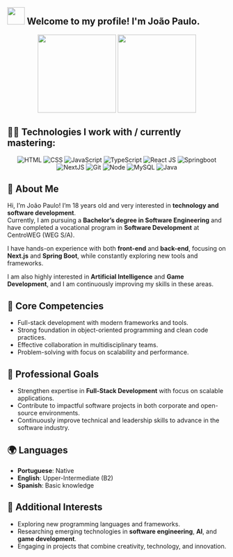 ## <img height="40" src="https://c.tenor.com/o6aj3W2I7rMAAAAC/dev.gif"/> Welcome to my profile! I'm João Paulo.

<div align="center">
  <img height="180em" src="https://github-readme-stats.vercel.app/api?username=jpgomesr&theme=dark" />
  <img height="180em" src="https://github-readme-stats.vercel.app/api/top-langs/?username=jpgomesr&layout=compact&card_width=300&theme=dark" />
</div>


## 👨‍💻 Technologies I work with / currently mastering:

<div align="center">
  <div>
    <img title="HTML-5" alt="HTML" src="https://img.shields.io/badge/HTML5-E34F26?style=for-the-badge&logo=html5&logoColor=white" />
    <img title="CSS-3" alt="CSS" src="https://img.shields.io/badge/CSS3-1572B6?style=for-the-badge&logo=css3&logoColor=white" />
    <img title="JavaScript" alt="JavaScript" src="https://img.shields.io/badge/JavaScript-F7DF1E?style=for-the-badge&logo=javascript&logoColor=black" />
    <img alt="TypeScript" src="https://img.shields.io/badge/TypeScript-007ACC?style=for-the-badge&logo=typescript&logoColor=white">
    <img title="ReactJS" alt="React JS" src="https://img.shields.io/badge/ReactJs-20232A?style=for-the-badge&logo=react&logoColor=61DAFB" />
    <img title="Spring Boot" alt="Springboot" src="https://img.shields.io/badge/Springboot-6DB33F?style=for-the-badge&logo=spring-boot&logoColor=white" />
  </div>
  
  <div>
    <img alt="NextJS" src="https://img.shields.io/badge/next.js-000000?style=for-the-badge&logo=nextdotjs&logoColor=white">
    <img title="Git" alt="Git" src="https://img.shields.io/badge/Git-F05032?style=for-the-badge&logo=git&logoColor=white" />
    <img title="Node.js" alt="Node" src="https://img.shields.io/badge/Node.js-43853D?style=for-the-badge&logo=node.js&logoColor=white" />
    <img title="MySQL" alt="MySQL" src="https://img.shields.io/badge/MySQL-4479A1?style=for-the-badge&logo=mysql&logoColor=white" />
    <img title="Java" alt="Java" src="https://img.shields.io/badge/Java-ED8B00?style=for-the-badge&logo=openjdk&logoColor=white" />
  </div>
</div>


## 📖 About Me

Hi, I’m João Paulo! I’m 18 years old and very interested in **technology and software development**.  
Currently, I am pursuing a **Bachelor’s degree in Software Engineering** and have completed a vocational program in **Software Development** at CentroWEG (WEG S/A).  

I have hands-on experience with both **front-end** and **back-end**, focusing on **Next.js** and **Spring Boot**, while constantly exploring new tools and frameworks.  

I am also highly interested in **Artificial Intelligence** and **Game Development**, and I am continuously improving my skills in these areas.  


## 🌟 Core Competencies
- Full-stack development with modern frameworks and tools.  
- Strong foundation in object-oriented programming and clean code practices.  
- Effective collaboration in multidisciplinary teams.  
- Problem-solving with focus on scalability and performance.  


## 🎯 Professional Goals
- Strengthen expertise in **Full-Stack Development** with focus on scalable applications.  
- Contribute to impactful software projects in both corporate and open-source environments.  
- Continuously improve technical and leadership skills to advance in the software industry.  


## 🌍 Languages
- **Portuguese**: Native  
- **English**: Upper-Intermediate (B2)  
- **Spanish**: Basic knowledge  


## 📌 Additional Interests
- Exploring new programming languages and frameworks.  
- Researching emerging technologies in **software engineering**, **AI**, and **game development**.  
- Engaging in projects that combine creativity, technology, and innovation.  
